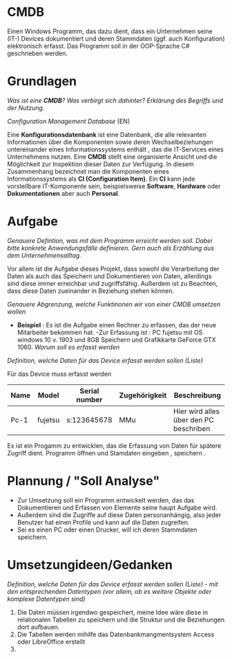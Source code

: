 # CMDB
Einen Windows Programm, das dazu dient, dass ein Unternehmen seine (IT-) Devices dokumentiert und deren Stammdaten (ggf. auch Konfiguration) elektronisch erfasst. Das Programm soll in der OOP-Sprache C# geschrieben werden.

# Grundlagen
*Was ist eine **CMDB**? Was verbirgt sich dahinter? Erklärung des Begriffs und der Nutzung.*

*Configuration Management Database* (EN)

Eine **Konfigurationsdatenbank** ist eine Datenbank, die alle relevanten Informationen über die Komponenten sowie deren Wechselbeziehungen untereinander eines Informationssystems enthält
, das die IT-Services eines Unternehmens nutzen.
Eine **CMDB** stellt eine organisierte Ansicht und die Möglichkeit zur Inspektion dieser Daten zur Verfügung.
In diesem Zusammenhang bezeichnet man die Komponenten eines Informationssystems als **CI (Configuration Item)**.
Ein **CI** kann jede vorstellbare IT-Komponente sein, beispielsweise **Software**, **Hardware** oder **Dokumentationen** aber auch **Personal**.
# Aufgabe
*Genauere Defintion, was mit dem Programm erreicht werden soll. Dabei bitte konkrete Anwendungsfälle definieren. Gern auch als Erzählung aus dem Unternehmensalltag.*


Vor allem ist die Aufgabe dieses Projekt, dass sowohl die Verarbeitung der Daten als auch das Speichern und Dokumentieren von Daten, allerdings sind diese immer erreichbar und zugriffsfähig.
Außerdem ist zu Beachten, dass diese Daten zueinander in Beziehung stehen können.

*Genauere Abgrenzung, welche Funktinonen wir von einer CMDB umsetzen wollen*

- **Beispiel** :
Es ist die Aufgabe einen Rechner zu erfassen, das der neue Mitarbeiter bekommen hat.
-Zur Erfassung ist : 
PC fujetsu mit OS windows 10 v. 1903 und 8GB Speichern und Grafikkarte GeForce GTX 1060.
*Warum soll es erfasst werden*

*Definition, welche Daten für das Device erfasst werden sollen (Liste)*

Für das Device muss erfasst werden

| Name | Model |Serial number |Zugehörigkeit|Beschreibung|
| ------ | ------ | ------ | ------ | ------|
| Pc-1 | fujetsu |   s:123645678  |MMu |Hier wird alles über den PC beschriben|

Es ist ein Progamm zu entwicklen, das die Erfassung von Daten für spätere Zugriff dient.
Programm öffnen und Stamdaten eingeben , speichern .
# Plannung / "Soll Analyse"
- Zur Umsetzung soll ein Programm entwickelt werden, das das Dokumentieren und Erfassen von Elemente seine haupt Aufgabe wird.
- Außerdem sind die Zugriffe auf diese Daten personanhängig, also jeder Benutzer hat einen Profile und kann auf die Daten zugreifen.
- Sei es einen PC oder einen Drucker, will ich deren Stammdaten speichern.


# Umsetzungideen/Gedanken
*Definition, welche Daten für das Device erfasst werden sollen (Liste) - mit den entsprechenden Datentypen (vor allem, ob es weitere Objekte oder komplexe Datentypen sind)*
1. Die Daten müssen irgendwo gespeichert, meine Idee wäre diese in relationalen Tabellen zu speichern und die Struktur und die Beziehungen dort aufbauen.
2. Die Tabellen werden mihilfe das Datenbankmangmentsystem Access oder LibreOffice erstellt
3. 
